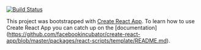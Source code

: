 [![Build Status](https://travis-ci.com/pearson-ux/pearson-glp-platform.svg?token=yRiZW31ciCX2AwmRD34E&branch=master)](https://travis-ci.com/pearson-ux/pearson-glp-platform)

This project was bootstrapped with [Create React App](https://github.com/facebookincubator/create-react-app).
To learn how to use Create React App you can catch up on the [documentation] (https://github.com/facebookincubator/create-react-app/blob/master/packages/react-scripts/template/README.md).
